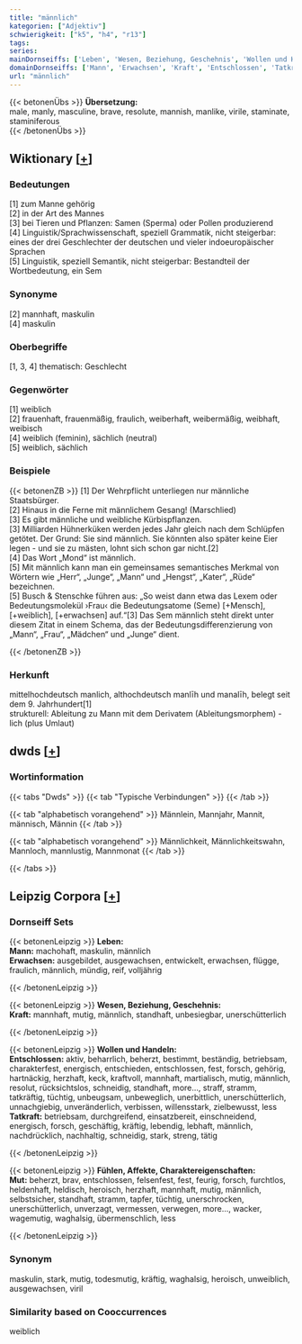 ```yaml
---
title: "männlich"
kategorien: ["Adjektiv"]
schwierigkeit: ["k5", "h4", "r13"]
tags:
series:
mainDornseiffs: ['Leben', 'Wesen, Beziehung, Geschehnis', 'Wollen und Handeln', 'Fühlen, Affekte, Charaktereigenschaften']
domainDornseiffs: ['Mann', 'Erwachsen', 'Kraft', 'Entschlossen', 'Tatkraft', 'Mut']
url: "männlich"
---
```


{{< betonenÜbs >}}
**Übersetzung:**  
male, manly, masculine, brave, resolute, mannish, manlike, virile, staminate, staminiferous  
{{< /betonenÜbs >}}

## Wiktionary [[+](https://de.wiktionary.org/wiki/männlich)]

### Bedeutungen
[1] zum Manne gehörig  
[2] in der Art des Mannes  
[3] bei Tieren und Pflanzen: Samen (Sperma) oder Pollen produzierend  
[4] Linguistik/Sprachwissenschaft, speziell Grammatik, nicht steigerbar: eines der drei Geschlechter der deutschen und vieler indoeuropäischer Sprachen  
[5] Linguistik, speziell Semantik, nicht steigerbar: Bestandteil der Wortbedeutung, ein Sem  

### Synonyme
[2] mannhaft, maskulin  
[4] maskulin  

### Oberbegriffe
[1, 3, 4] thematisch: Geschlecht  

### Gegenwörter
[1] weiblich  
[2] frauenhaft, frauenmäßig, fraulich, weiberhaft, weibermäßig, weibhaft, weibisch  
[4] weiblich (feminin), sächlich (neutral)  
[5] weiblich, sächlich  

### Beispiele
{{< betonenZB >}}
[1] Der Wehrpflicht unterliegen nur männliche Staatsbürger.  
[2] Hinaus in die Ferne mit männlichem Gesang! (Marschlied)  
[3] Es gibt männliche und weibliche Kürbispflanzen.  
[3] Milliarden Hühnerküken werden jedes Jahr gleich nach dem Schlüpfen getötet. Der Grund: Sie sind männlich. Sie könnten also später keine Eier legen - und sie zu mästen, lohnt sich schon gar nicht.[2]  
[4] Das Wort „Mond“ ist männlich.  
[5] Mit männlich kann man ein gemeinsames semantisches Merkmal von Wörtern wie „Herr“, „Junge“, „Mann“ und „Hengst“, „Kater“, „Rüde“ bezeichnen.  
[5] Busch & Stenschke führen aus: „So weist dann etwa das Lexem oder Bedeutungsmolekül ›Frau‹ die Bedeutungsatome (Seme) [+Mensch], [+weiblich], [+erwachsen] auf.“[3] Das Sem männlich steht direkt unter diesem Zitat in einem Schema, das der Bedeutungsdifferenzierung von „Mann“, „Frau“, „Mädchen“ und „Junge“ dient.  

{{< /betonenZB >}}
### Herkunft
mittelhochdeutsch manlich, althochdeutsch manlīh und manalīh, belegt seit dem 9. Jahrhundert[1]  
strukturell: Ableitung zu Mann mit dem Derivatem (Ableitungsmorphem) -lich (plus Umlaut)  



## dwds [[+](https://www.dwds.de/wb/männlich)]

### Wortinformation
{{< tabs "Dwds" >}}
{{< tab "Typische Verbindungen" >}}
{{< /tab >}}

{{< tab "alphabetisch vorangehend" >}}
Männlein, Mannjahr, Mannit, männisch, Männin
{{< /tab >}}

{{< tab "alphabetisch vorangehend" >}}
Männlichkeit, Männlichkeitswahn, Mannloch, mannlustig, Mannmonat
{{< /tab >}}

{{< /tabs >}}

## Leipzig Corpora [[+](https://corpora.uni-leipzig.de/en/res?word=männlich&corpusId=deu_newscrawl-public_2018)]

### Dornseiff Sets
{{< betonenLeipzig >}}
**Leben:**  
**Mann:** machohaft, maskulin, männlich  
**Erwachsen:** ausgebildet, ausgewachsen, entwickelt, erwachsen, flügge, fraulich, männlich, mündig, reif, volljährig  

{{< /betonenLeipzig >}}


{{< betonenLeipzig >}}
**Wesen, Beziehung, Geschehnis:**  
**Kraft:** mannhaft, mutig, männlich, standhaft, unbesiegbar, unerschütterlich  

{{< /betonenLeipzig >}}


{{< betonenLeipzig >}}
**Wollen und Handeln:**  
**Entschlossen:** aktiv, beharrlich, beherzt, bestimmt, beständig, betriebsam, charakterfest, energisch, entschieden, entschlossen, fest, forsch, gehörig, hartnäckig, herzhaft, keck, kraftvoll, mannhaft, martialisch, mutig, männlich, resolut, rücksichtslos, schneidig, standhaft, more..., straff, stramm, tatkräftig, tüchtig, unbeugsam, unbeweglich, unerbittlich, unerschütterlich, unnachgiebig, unveränderlich, verbissen, willensstark, zielbewusst, less  
**Tatkraft:** betriebsam, durchgreifend, einsatzbereit, einschneidend, energisch, forsch, geschäftig, kräftig, lebendig, lebhaft, männlich, nachdrücklich, nachhaltig, schneidig, stark, streng, tätig  

{{< /betonenLeipzig >}}


{{< betonenLeipzig >}}
**Fühlen, Affekte, Charaktereigenschaften:**  
**Mut:** beherzt, brav, entschlossen, felsenfest, fest, feurig, forsch, furchtlos, heldenhaft, heldisch, heroisch, herzhaft, mannhaft, mutig, männlich, selbstsicher, standhaft, stramm, tapfer, tüchtig, unerschrocken, unerschütterlich, unverzagt, vermessen, verwegen, more..., wacker, wagemutig, waghalsig, übermenschlich, less  

{{< /betonenLeipzig >}}

### Synonym
maskulin, stark, mutig, todesmutig, kräftig, waghalsig, heroisch, unweiblich, ausgewachsen, viril


### Similarity based on Cooccurrences
weiblich

